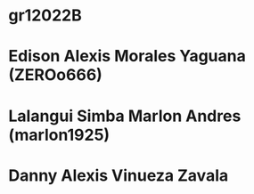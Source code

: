 # gr12022B
# Edison Alexis Morales Yaguana (ZEROo666)
# Lalangui Simba Marlon Andres (marlon1925)
# Danny Alexis Vinueza Zavala
